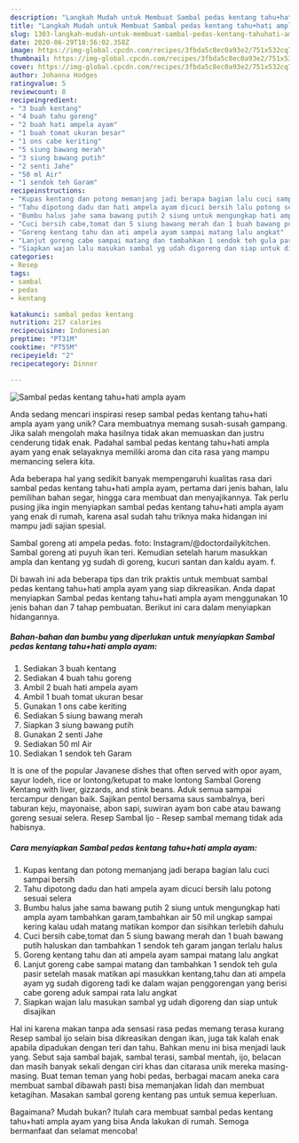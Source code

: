 ```yaml
---
description: "Langkah Mudah untuk Membuat Sambal pedas kentang tahu+hati ampla ayam Anti Gagal"
title: "Langkah Mudah untuk Membuat Sambal pedas kentang tahu+hati ampla ayam Anti Gagal"
slug: 1303-langkah-mudah-untuk-membuat-sambal-pedas-kentang-tahuhati-ampla-ayam-anti-gagal
date: 2020-06-29T18:56:02.358Z
image: https://img-global.cpcdn.com/recipes/3fbda5c8ec0a93e2/751x532cq70/sambal-pedas-kentang-tahuhati-ampla-ayam-foto-resep-utama.jpg
thumbnail: https://img-global.cpcdn.com/recipes/3fbda5c8ec0a93e2/751x532cq70/sambal-pedas-kentang-tahuhati-ampla-ayam-foto-resep-utama.jpg
cover: https://img-global.cpcdn.com/recipes/3fbda5c8ec0a93e2/751x532cq70/sambal-pedas-kentang-tahuhati-ampla-ayam-foto-resep-utama.jpg
author: Johanna Hodges
ratingvalue: 5
reviewcount: 8
recipeingredient:
- "3 buah kentang"
- "4 buah tahu goreng"
- "2 buah hati ampela ayam"
- "1 buah tomat ukuran besar"
- "1 ons cabe keriting"
- "5 siung bawang merah"
- "3 siung bawang putih"
- "2 senti Jahe"
- "50 ml Air"
- "1 sendok teh Garam"
recipeinstructions:
- "Kupas kentang dan potong memanjang jadi berapa bagian lalu cuci sampai bersih"
- "Tahu dipotong dadu dan hati ampela ayam dicuci bersih lalu potong sesuai selera"
- "Bumbu halus jahe sama bawang putih 2 siung untuk mengungkap hati ampla ayam tambahkan garam,tambahkan air 50 mil ungkap sampai kering kalau udah matang matikan kompor dan sisihkan terlebih dahulu"
- "Cuci bersih cabe,tomat dan 5 siung bawang merah dan 1 buah bawang putih haluskan dan tambahkan 1 sendok teh garam jangan terlalu halus"
- "Goreng kentang tahu dan ati ampela ayam sampai matang lalu angkat"
- "Lanjut goreng cabe sampai matang dan tambahkan 1 sendok teh gula pasir setelah masak matikan api masukkan kentang,tahu dan ati ampela ayam yg sudah digoreng tadi ke dalam wajan penggorengan yang berisi cabe goreng aduk sampai rata lalu angkat"
- "Siapkan wajan lalu masukan sambal yg udah digoreng dan siap untuk disajikan"
categories:
- Resep
tags:
- sambal
- pedas
- kentang

katakunci: sambal pedas kentang 
nutrition: 217 calories
recipecuisine: Indonesian
preptime: "PT31M"
cooktime: "PT55M"
recipeyield: "2"
recipecategory: Dinner

---
```



![Sambal pedas kentang tahu+hati ampla ayam](https://img-global.cpcdn.com/recipes/3fbda5c8ec0a93e2/751x532cq70/sambal-pedas-kentang-tahuhati-ampla-ayam-foto-resep-utama.jpg)

Anda sedang mencari inspirasi resep sambal pedas kentang tahu+hati ampla ayam yang unik? Cara membuatnya memang susah-susah gampang. Jika salah mengolah maka hasilnya tidak akan memuaskan dan justru cenderung tidak enak. Padahal sambal pedas kentang tahu+hati ampla ayam yang enak selayaknya memiliki aroma dan cita rasa yang mampu memancing selera kita.

Ada beberapa hal yang sedikit banyak mempengaruhi kualitas rasa dari sambal pedas kentang tahu+hati ampla ayam, pertama dari jenis bahan, lalu pemilihan bahan segar, hingga cara membuat dan menyajikannya. Tak perlu pusing jika ingin menyiapkan sambal pedas kentang tahu+hati ampla ayam yang enak di rumah, karena asal sudah tahu triknya maka hidangan ini mampu jadi sajian spesial.

Sambal goreng ati ampela pedas. foto: Instagram/@doctordailykitchen. Sambal goreng ati puyuh ikan teri. Kemudian setelah harum masukkan ampla dan kentang yg sudah di goreng, kucuri santan dan kaldu ayam. f.


Di bawah ini ada beberapa tips dan trik praktis untuk membuat sambal pedas kentang tahu+hati ampla ayam yang siap dikreasikan. Anda dapat menyiapkan Sambal pedas kentang tahu+hati ampla ayam menggunakan 10 jenis bahan dan 7 tahap pembuatan. Berikut ini cara dalam menyiapkan hidangannya.

<!--inarticleads1-->

##### Bahan-bahan dan bumbu yang diperlukan untuk menyiapkan Sambal pedas kentang tahu+hati ampla ayam:

1. Sediakan 3 buah kentang
1. Sediakan 4 buah tahu goreng
1. Ambil 2 buah hati ampela ayam
1. Ambil 1 buah tomat ukuran besar
1. Gunakan 1 ons cabe keriting
1. Sediakan 5 siung bawang merah
1. Siapkan 3 siung bawang putih
1. Gunakan 2 senti Jahe
1. Sediakan 50 ml Air
1. Sediakan 1 sendok teh Garam


It is one of the popular Javanese dishes that often served with opor ayam, sayur lodeh, rice or lontong/ketupat to make lontong Sambal Goreng Kentang with liver, gizzards, and stink beans. Aduk semua sampai tercampur dengan baik. Sajikan pentol bersama saus sambalnya, beri taburan keju, mayonaise, abon sapi, suwiran ayam bon cabe atau bawang goreng sesuai selera. Resep Sambal Ijo - Resep sambal memang tidak ada habisnya. 

<!--inarticleads2-->

##### Cara menyiapkan Sambal pedas kentang tahu+hati ampla ayam:

1. Kupas kentang dan potong memanjang jadi berapa bagian lalu cuci sampai bersih
1. Tahu dipotong dadu dan hati ampela ayam dicuci bersih lalu potong sesuai selera
1. Bumbu halus jahe sama bawang putih 2 siung untuk mengungkap hati ampla ayam tambahkan garam,tambahkan air 50 mil ungkap sampai kering kalau udah matang matikan kompor dan sisihkan terlebih dahulu
1. Cuci bersih cabe,tomat dan 5 siung bawang merah dan 1 buah bawang putih haluskan dan tambahkan 1 sendok teh garam jangan terlalu halus
1. Goreng kentang tahu dan ati ampela ayam sampai matang lalu angkat
1. Lanjut goreng cabe sampai matang dan tambahkan 1 sendok teh gula pasir setelah masak matikan api masukkan kentang,tahu dan ati ampela ayam yg sudah digoreng tadi ke dalam wajan penggorengan yang berisi cabe goreng aduk sampai rata lalu angkat
1. Siapkan wajan lalu masukan sambal yg udah digoreng dan siap untuk disajikan


Hal ini karena makan tanpa ada sensasi rasa pedas memang terasa kurang Resep sambal ijo selain bisa dikreasikan dengan ikan, juga tak kalah enak apabila dipadukan dengan teri dan tahu. Bahkan menu ini bisa menjadi lauk yang. Sebut saja sambal bajak, sambal terasi, sambal mentah, ijo, belacan dan masih banyak sekali dengan ciri khas dan citarasa unik mereka masing-masing. Buat teman teman yang hobi pedas, berbagai macam aneka cara membuat sambal dibawah pasti bisa memanjakan lidah dan membuat ketagihan. Masakan sambal goreng kentang pas untuk semua keperluan. 

Bagaimana? Mudah bukan? Itulah cara membuat sambal pedas kentang tahu+hati ampla ayam yang bisa Anda lakukan di rumah. Semoga bermanfaat dan selamat mencoba!
